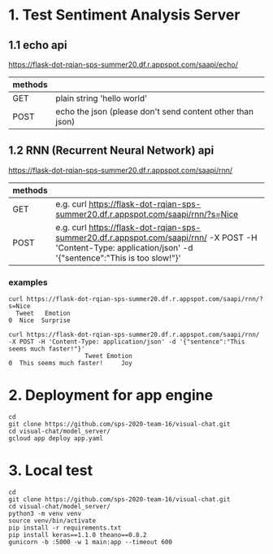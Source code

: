 # 1. Test Sentiment Analysis Server

## 1.1 echo api

https://flask-dot-rqian-sps-summer20.df.r.appspot.com/saapi/echo/

| methods |  |
|--|--|
| GET | plain string 'hello world' |
| POST | echo the json (please don't send content other than json) |

## 1.2 RNN (Recurrent Neural Network) api

https://flask-dot-rqian-sps-summer20.df.r.appspot.com/saapi/rnn/

| methods |  |
|--|--|
| GET | e.g. curl https://flask-dot-rqian-sps-summer20.df.r.appspot.com/saapi/rnn/?s=Nice |
| POST | e.g. curl https://flask-dot-rqian-sps-summer20.df.r.appspot.com/saapi/rnn/ -X POST -H 'Content-Type: application/json' -d '{"sentence":"This is too slow!"}' |

### examples

```
curl https://flask-dot-rqian-sps-summer20.df.r.appspot.com/saapi/rnn/?s=Nice
  Tweet   Emotion
0  Nice  Surprise
```

```
curl https://flask-dot-rqian-sps-summer20.df.r.appspot.com/saapi/rnn/ -X POST -H 'Content-Type: application/json' -d '{"sentence":"This seems much faster!"}'
                     Tweet Emotion
0  This seems much faster!     Joy
```

# 2. Deployment for app engine
```
cd
git clone https://github.com/sps-2020-team-16/visual-chat.git
cd visual-chat/model_server/
gcloud app deploy app.yaml
```

# 3. Local test
```
cd
git clone https://github.com/sps-2020-team-16/visual-chat.git
cd visual-chat/model_server/
python3 -m venv venv
source venv/bin/activate
pip install -r requirements.txt
pip install keras==1.1.0 theano==0.8.2
gunicorn -b :5000 -w 1 main:app --timeout 600
```
